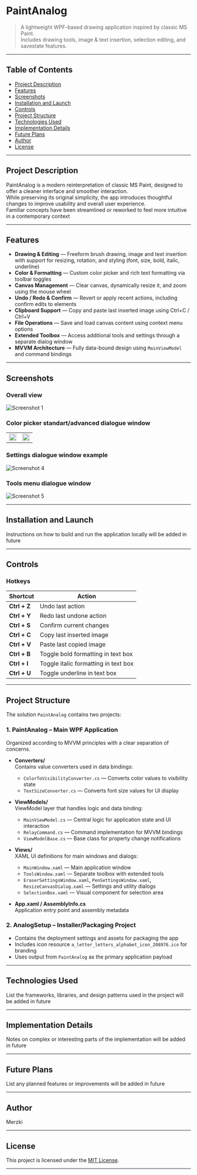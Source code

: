 # PaintAnalog

> A lightweight WPF-based drawing application inspired by classic MS Paint.  
> Includes drawing tools, image & text insertion, selection editing, and savestate features.

---

## Table of Contents

- [Project Description](#project-description)
- [Features](#features)
- [Screenshots](#screenshots)
- [Installation and Launch](#installation-and-launch)
- [Controls](#controls)
- [Project Structure](#project-structure)
- [Technologies Used](#technologies-used)
- [Implementation Details](#implementation-details)
- [Future Plans](#future-plans)
- [Author](#author)
- [License](#license)

---

## Project Description

PaintAnalog is a modern reinterpretation of classic MS Paint, designed to offer a cleaner interface and smoother interaction.  
While preserving its original simplicity, the app introduces thoughtful changes to improve usability and overall user experience.  
Familiar concepts have been streamlined or reworked to feel more intuitive in a contemporary context

---

## Features

- **Drawing & Editing** — Freeform brush drawing, image and text insertion with support for resizing, rotation, and styling (font, size, bold, italic, underline)
- **Color & Formatting** — Custom color picker and rich text formatting via toolbar toggles
- **Canvas Management** — Clear canvas, dynamically resize it, and zoom using the mouse wheel
- **Undo / Redo & Confirm** — Revert or apply recent actions, including confirm edits to elements
- **Clipboard Support** — Copy and paste last inserted image using Ctrl+C / Ctrl+V
- **File Operations** — Save and load canvas content using context menu options
- **Extended Toolbox** — Access additional tools and settings through a separate dialog window
- **MVVM Architecture** — Fully data-bound design using `MainViewModel` and command bindings

---

## Screenshots

### Overall view

![Screenshot 1](./assets/analog1.png)

### Color picker standart/advanced dialogue window

<table cellpadding="8">
  <tr>
    <td><img src="./assets/analog2.png" width="100%"></td>
    <td><img src="./assets/analog3.png" width="100%"></td>
  </tr>
</table>

### Settings dialogue window example

![Screenshot 4](./assets/analog4.png)

### Tools menu dialogue window

![Screenshot 5](./assets/analog5.png)

---

## Installation and Launch

Instructions on how to build and run the application locally will be added in future

---

## Controls

### Hotkeys

| Shortcut        | Action                                |
|----------------|----------------------------------------|
| **Ctrl + Z**   | Undo last action                      |
| **Ctrl + Y**   | Redo last undone action               |
| **Ctrl + S**   | Confirm current changes               |
| **Ctrl + C**   | Copy last inserted image              |
| **Ctrl + V**   | Paste last copied image               |
| **Ctrl + B**   | Toggle bold formatting in text box    |
| **Ctrl + I**   | Toggle italic formatting in text box  |
| **Ctrl + U**   | Toggle underline in text box          |

---

## Project Structure

The solution `PaintAnalog` contains two projects:

### 1. **PaintAnalog** – Main WPF Application  
Organized according to MVVM principles with a clear separation of concerns.

- **Converters/**  
  Contains value converters used in data bindings:  
  - `ColorToVisibilityConverter.cs` — Converts color values to visibility state  
  - `TextSizeConverter.cs` — Converts font size values for UI display

- **ViewModels/**  
  ViewModel layer that handles logic and data binding:  
  - `MainViewModel.cs` — Central logic for application state and UI interaction  
  - `RelayCommand.cs` — Command implementation for MVVM bindings  
  - `ViewModelBase.cs` — Base class for property change notifications

- **Views/**  
  XAML UI definitions for main windows and dialogs:  
  - `MainWindow.xaml` — Main application window  
  - `ToolsWindow.xaml` — Separate toolbox with extended tools  
  - `EraserSettingsWindow.xaml`, `PenSettingsWindow.xaml`, `ResizeCanvasDialog.xaml` — Settings and utility dialogs  
  - `SelectionBox.xaml` — Visual component for selection area

- **App.xaml / AssemblyInfo.cs**  
  Application entry point and assembly metadata

### 2. **AnalogSetup** – Installer/Packaging Project  
- Contains the deployment settings and assets for packaging the app  
- Includes icon resource `a_letter_letters_alphabet_icon_208976.ico` for branding  
- Uses output from `PaintAnalog` as the primary application payload

---

## Technologies Used

List the frameworks, libraries, and design patterns used in the project will be added in future

---

## Implementation Details

Notes on complex or interesting parts of the implementation will be added in future

---

## Future Plans

List any planned features or improvements will be added in future

---

## Author

Merzki

---

## License

This project is licensed under the [MIT License](LICENSE.md).

---
